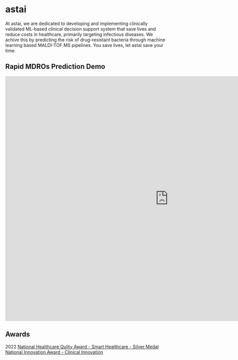 
# astai 
At astai, we are dedicated to developing and implementing clinically validated ML-based clinical decision support system that save lives and reduce costs in healthcare, primarily targeting infectious diseases. We achive this by predicting the risk of drug-resistant bacteria through machine learning based MALDI-TOF MS pipelines. You save lives, let astai save your time.


## Rapid MDROs Prediction Demo 

<iframe 
        width="1024" 
        height="768" 
        src="https://www.youtube-nocookie.com/embed/1Tmy6keTMm0" 
        title="YouTube video player" 
        frameborder="0" 
        allow="accelerometer; autoplay; encrypted-media" 
        allowfullscreen
>
</iframe>


## Awards
2022    [National Healthcare Qulity Award - Smart Healthcare - Silver Medal](http://hqic.jct.org.tw/Default.aspx)  
        [National Innovation Award - Clinical Innovation](https://innoaward.taiwan-healthcare.org/award_detail.php?REFDOCTYPID=0mge2rck644mcfl0&num=1&typeId=0nimiz4bw6272nt9&REFDOCID=0rn6mh6qrcgfy0nq)  



## 
